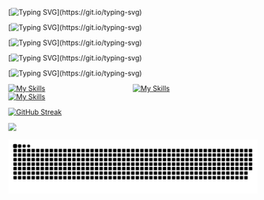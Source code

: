 [![Typing SVG](https://readme-typing-svg.demolab.com?font=Fira+Code&size=30&pause=1000&color=fa6d95&center=true&vCenter=true&width=435&lines=%F0%9F%91%8B%F0%9F%8F%BB+Hello+World!)](https://git.io/typing-svg)

[![Typing SVG](https://readme-typing-svg.demolab.com?font=Fira+Code&size=25&pause=1000&color=78d9f9&center=true&vCenter=true&width=435&lines=%F0%9F%91%A8%F0%9F%8F%BB%E2%80%8D%F0%9F%92%BB+Estudiante+Full-Stack+Dev.)](https://git.io/typing-svg)

[![Typing SVG](https://readme-typing-svg.demolab.com?font=Fira+Code&pause=1000&color=dbdbd7&center=true&vCenter=true&width=435&lines=%F0%9F%8E%AE+Apasionado+de+los+jueguitos.)](https://git.io/typing-svg)

[![Typing SVG](https://readme-typing-svg.demolab.com?font=Fira+Code&pause=1000&color=dbdbd7&center=true&vCenter=true&width=435&lines=%F0%9F%92%AC+Me+gusta+la+filosof%C3%ADa.)](https://git.io/typing-svg)

[![Typing SVG](https://readme-typing-svg.demolab.com?font=Fira+Code&pause=1000&color=dbdbd7&center=true&vCenter=true&width=435&lines=%F0%9F%94%AD+Amante+de+la+astronom%C3%ADa.)](https://git.io/typing-svg)

[![My Skills](https://skillicons.dev/icons?i=linkedin)](https://www.linkedin.com/in/sommafederico1/)                                             [![My Skills](https://skillicons.dev/icons?i=instagram)](https://www.instagram.com/somma.federico/)‍‍‍‍‍‍‍‍‍‍                                             [![My Skills](https://skillicons.dev/icons?i=twitter)](https://twitter.com/sommafeder1co)

[![GitHub Streak](https://streak-stats.demolab.com?user=fAEDKAN&theme=dracula&hide_border=true&border_radius=2.5&date_format=j%20M%5B%20Y%5D)](https://git.io/streak-stats)

![](https://komarev.com/ghpvc/?username=fAEDKAN&style=for-the-badge&color=fa6d95)

![Snake animation](https://github.com/fAEDKAN/fAEDKAN/blob/output/github-contribution-grid-snake.svg)
